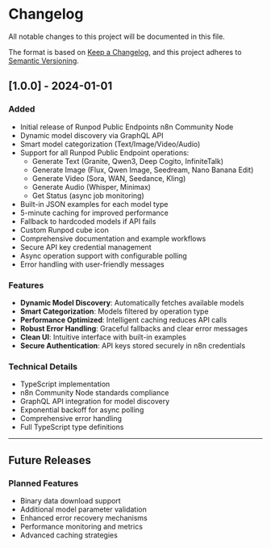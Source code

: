 # Changelog

All notable changes to this project will be documented in this file.

The format is based on [Keep a Changelog](https://keepachangelog.com/en/1.0.0/),
and this project adheres to [Semantic Versioning](https://semver.org/spec/v2.0.0.html).

## [1.0.0] - 2024-01-01

### Added
- Initial release of Runpod Public Endpoints n8n Community Node
- Dynamic model discovery via GraphQL API
- Smart model categorization (Text/Image/Video/Audio)
- Support for all Runpod Public Endpoint operations:
  - Generate Text (Granite, Qwen3, Deep Cogito, InfiniteTalk)
  - Generate Image (Flux, Qwen Image, Seedream, Nano Banana Edit)
  - Generate Video (Sora, WAN, Seedance, Kling)
  - Generate Audio (Whisper, Minimax)
  - Get Status (async job monitoring)
- Built-in JSON examples for each model type
- 5-minute caching for improved performance
- Fallback to hardcoded models if API fails
- Custom Runpod cube icon
- Comprehensive documentation and example workflows
- Secure API key credential management
- Async operation support with configurable polling
- Error handling with user-friendly messages

### Features
- **Dynamic Model Discovery**: Automatically fetches available models
- **Smart Categorization**: Models filtered by operation type
- **Performance Optimized**: Intelligent caching reduces API calls
- **Robust Error Handling**: Graceful fallbacks and clear error messages
- **Clean UI**: Intuitive interface with built-in examples
- **Secure Authentication**: API keys stored securely in n8n credentials

### Technical Details
- TypeScript implementation
- n8n Community Node standards compliance
- GraphQL API integration for model discovery
- Exponential backoff for async polling
- Comprehensive error handling
- Full TypeScript type definitions

---

## Future Releases

### Planned Features
- Binary data download support
- Additional model parameter validation
- Enhanced error recovery mechanisms
- Performance monitoring and metrics
- Advanced caching strategies
